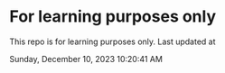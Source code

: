# For learning purposes only
This repo is for learning purposes only.
Last updated at

Sunday, December 10, 2023 10:20:41 AM

